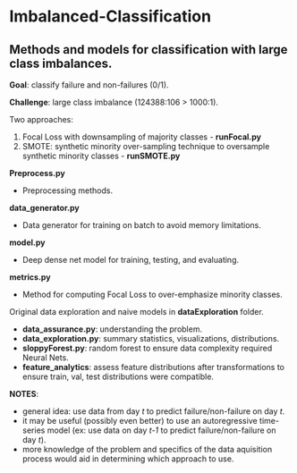 # Imbalanced-Classification
## Methods and models for classification with large class imbalances. 

**Goal**: classify failure and non-failures (0/1). 

**Challenge**: large class imbalance (124388:106 > 1000:1).

Two approaches:
  1. Focal Loss with downsampling of majority classes - **runFocal.py**
  2. SMOTE: synthetic minority over-sampling technique to oversample synthetic minority classes - **runSMOTE.py**
  

**Preprocess.py**
  - Preprocessing methods. 
  
**data_generator.py**
  - Data generator for training on batch to avoid memory limitations.  
  
**model.py**
  - Deep dense net model for training, testing, and evaluating.
  
**metrics.py**
  - Method for computing Focal Loss to over-emphasize minority classes. 
  
Original data exploration and naive models in **dataExploration** folder. 
  - **data_assurance.py**: understanding the problem. 
  - **data_exploration.py**: summary statistics, visualizations, distributions. 
  - **sloppyForest.py**: random forest to ensure data complexity required Neural Nets.
  - **feature_analytics**: assess feature distributions after transformations to ensure train, val, test distributions were compatible. 
  
**NOTES**:
  - general idea: use data from day *t* to predict failure/non-failure on day *t*.  
  - it may be useful (possibly even better) to use an autoregressive time-series model (ex: use data on day *t-1* to predict failure/non-failure on day *t*).
  - more knowledge of the problem and specifics of the data aquisition process would aid in determining which approach to use. 
